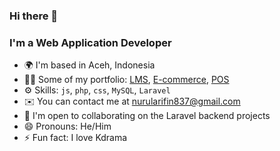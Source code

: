 ### Hi there 👋

### I'm a Web Application Developer 

- 🌍 I'm based in Aceh, Indonesia
- 👨‍💻 Some of my portfolio: [LMS](https://lms.anzlyrics.xyz/), [E-commerce](https://shopedia.anzlyrics.xyz/), [POS](https://pos.anzlyrics.xyz/)
- ⚙️ Skills: <code>js</code>, <code>php</code>, <code>css</code>, <code>MySQL</code>, <code>Laravel</code>
- ✉️ You can contact me at nurularifin837@gmail.com
- 🤝 I'm open to collaborating on the Laravel backend projects
- 😄 Pronouns: He/Him
- ⚡ Fun fact: I love Kdrama

<!--
**nurularifin83/nurularifin83** is a ✨ _special_ ✨ repository because its `README.md` (this file) appears on your GitHub profile.
